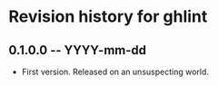 # Revision history for ghlint

## 0.1.0.0 -- YYYY-mm-dd

* First version. Released on an unsuspecting world.
